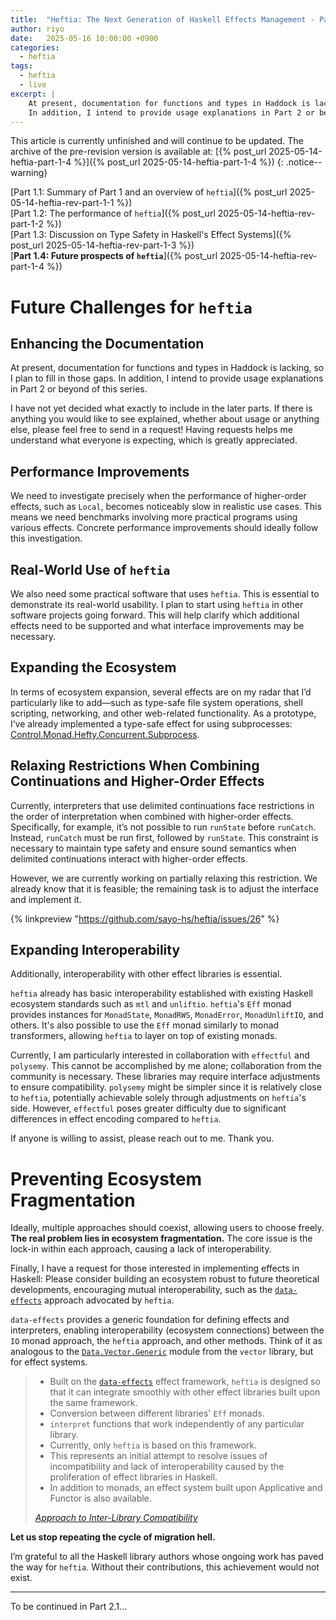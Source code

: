 ```yaml
---
title:  "Heftia: The Next Generation of Haskell Effects Management - Part 1.4"
author: riyo
date:   2025-05-16 10:00:00 +0900
categories:
  - heftia
tags:
  - heftia
  - live
excerpt: |
    At present, documentation for functions and types in Haddock is lacking, so I plan to fill in those gaps.
    In addition, I intend to provide usage explanations in Part 2 or beyond of this series.
---
```


This article is currently unfinished and will continue to be updated.
The archive of the pre-revision version is available at: [{% post_url 2025-05-14-heftia-part-1-4 %}]({% post_url 2025-05-14-heftia-part-1-4 %})
{: .notice--warning}

[Part 1.1: Summary of Part 1 and an overview of `heftia`]({% post_url 2025-05-14-heftia-rev-part-1-1 %})<br>
[Part 1.2: The performance of `heftia`]({% post_url 2025-05-14-heftia-rev-part-1-2  %})<br>
[Part 1.3: Discussion on Type Safety in Haskell's Effect Systems]({% post_url 2025-05-14-heftia-rev-part-1-3  %})<br>
[**Part 1.4: Future prospects of `heftia`**]({% post_url 2025-05-14-heftia-rev-part-1-4  %})

# Future Challenges for `heftia`

## Enhancing the Documentation

At present, documentation for functions and types in Haddock is lacking, so I plan to fill in those gaps.
In addition, I intend to provide usage explanations in Part 2 or beyond of this series.

I have not yet decided what exactly to include in the later parts.
If there is anything you would like to see explained, whether about usage or anything else, please feel free to send in a request!
Having requests helps me understand what everyone is expecting, which is greatly appreciated.

## Performance Improvements

We need to investigate precisely when the performance of higher-order effects, such as `Local`, becomes noticeably slow in realistic use cases. This means we need benchmarks involving more practical programs using various effects. Concrete performance improvements should ideally follow this investigation.

## Real-World Use of `heftia`

We also need some practical software that uses `heftia`. This is essential to demonstrate its real-world usability. I plan to start using `heftia` in other software projects going forward. This will help clarify which additional effects need to be supported and what interface improvements may be necessary.

## Expanding the Ecosystem

In terms of ecosystem expansion, several effects are on my radar that I’d particularly like to add—such as type-safe file system operations, shell scripting, networking, and other web-related functionality. As a prototype, I’ve already implemented a type-safe effect for using subprocesses: [Control.Monad.Hefty.Concurrent.Subprocess](https://hackage-content.haskell.org/package/heftia-effects-0.7.0.0/docs/Control-Monad-Hefty-Concurrent-Subprocess.html).

## Relaxing Restrictions When Combining Continuations and Higher-Order Effects

Currently, interpreters that use delimited continuations face restrictions in the order of interpretation when combined with higher-order effects.
Specifically, for example, it’s not possible to run `runState` before `runCatch`.
Instead, `runCatch` must be run first, followed by `runState`.
This constraint is necessary to maintain type safety and ensure sound semantics when delimited continuations interact with higher-order effects.

However, we are currently working on partially relaxing this restriction.
We already know that it is feasible; the remaining task is to adjust the interface and implement it.

{% linkpreview "https://github.com/sayo-hs/heftia/issues/26" %}

## Expanding Interoperability

Additionally, interoperability with other effect libraries is essential.

`heftia` already has basic interoperability established with existing Haskell ecosystem standards such as `mtl` and `unliftio`. `heftia`'s `Eff` monad provides instances for `MonadState`, `MonadRWS`, `MonadError`, `MonadUnliftIO`, and others. It's also possible to use the `Eff` monad similarly to monad transformers, allowing `heftia` to layer on top of existing monads.

Currently, I am particularly interested in collaboration with `effectful` and `polysemy`.
This cannot be accomplished by me alone; collaboration from the community is necessary.
These libraries may require interface adjustments to ensure compatibility.
`polysemy` might be simpler since it is relatively close to `heftia`, potentially achievable solely through adjustments on `heftia`'s side.
However, `effectful` poses greater difficulty due to significant differences in effect encoding compared to `heftia`.

If anyone is willing to assist, please reach out to me. Thank you.

# Preventing Ecosystem Fragmentation

Ideally, multiple approaches should coexist, allowing users to choose freely. **The real problem lies in ecosystem fragmentation.** The core issue is the lock-in within each approach, causing a lack of interoperability.

Finally, I have a request for those interested in implementing effects in Haskell:
Please consider building an ecosystem robust to future theoretical developments, encouraging mutual interoperability, such as the [`data-effects`](https://github.com/sayo-hs/data-effects) approach advocated by `heftia`.

`data-effects` provides a generic foundation for defining effects and interpreters, enabling interoperability (ecosystem connections) between the `IO` monad approach, the `heftia` approach, and other methods. Think of it as analogous to the [`Data.Vector.Generic`](https://hackage.haskell.org/package/vector-0.13.2.0/docs/Data-Vector-Generic.html) module from the `vector` library, but for effect systems.

> * Built on the [`data-effects`](https://github.com/sayo-hs/data-effects) effect framework, `heftia` is designed so that it can integrate smoothly with other effect libraries built upon the same framework.
> * Conversion between different libraries' `Eff` monads.
> * `interpret` functions that work independently of any particular library.
> * Currently, only `heftia` is based on this framework.
> * This represents an initial attempt to resolve issues of incompatibility and lack of interoperability caused by the proliferation of effect libraries in Haskell.
> * In addition to monads, an effect system built upon Applicative and Functor is also available.
>
> <cite><a href="https://github.com/sayo-hs/heftia/tree/master?tab=readme-ov-file#key-features">Approach to Inter-Library Compatibility</a></cite>

**Let us stop repeating the cycle of migration hell.**

I’m grateful to all the Haskell library authors whose ongoing work has paved the way for `heftia`.
Without their contributions, this achievement would not exist.

---

To be continued in Part 2.1...
